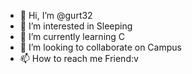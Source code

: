 - 👋 Hi, I’m @gurt32
- 👀 I’m interested in Sleeping
- 🌱 I’m currently learning C
- 💞️ I’m looking to collaborate on Campus
- 📫 How to reach me Friend:v

<!---
gurt32/gurt32 is a ✨ special ✨ repository because its `README.md` (this file) appears on your GitHub profile.
You can click the Preview link to take a look at your changes.
--->
